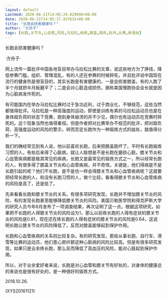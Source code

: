 ```yaml
---
layout: default
Lastmod: 2020-06-21T14:05:29.829898+00:00
date: 2020-06-21T14:05:27.837632+00:00
title: "长跑会损害健康吗？"
author: "方舟子"
tags: [长跑,关节炎,心血管,风险,马拉松,疾病,膝盖,锻炼,批评,比赛,新语丝]
---
```


长跑会损害健康吗？

·方舟子·

网上流传一篇批评中国各地盲目举办马拉松比赛的文章，说这些地方为了挣钱，降低参赛门槛，组织、管理混乱，有的人还在参赛的时候猝死。并且批评说中国现在流行的健身热是很盲目的，其实长跑是有害健康的，一是会损害膝盖，有的人跑了半个月就把半月板磨平了；二是会对心脏造成损伤，据称美国慢跑协会会长就是因为心脏病发作死的。

有可能国内在举办马拉松比赛时过于急功近利，过于商业化，不够规范，这些当然都值得批评。马拉松是一种高强度的运动，即使是训练有素的马拉松运动员也是在身体超负荷的状态下竞赛，跑到身体崩溃的并不少见，偶尔也有运动员在竞赛时猝死的。这个现象当然也值得重视。但是作者把对比赛举办不规范的批评，把对超负荷、高强度运动的风险的警示，转而否定长跑作为一种锻炼方式的益处，就值得分析一下。

我们的确经常见到有人说，他以前喜欢长跑，后来把膝盖跑坏了。平时有长跑锻炼习惯的人，有些后来得了心脏病，就让人联想是不是长跑在磨损心脏。膝关节炎和心血管疾病都是极其常见的疾病，长跑又是最常见的锻炼方式之一，所以经常长跑的人，有很多得了膝盖关节炎和心血管疾病，并不奇怪。关键是，他们得病是不是长跑引起的呢？他们不长跑，是不是也一样会得膝关节炎和心血管疾病呢？这就要把经常长跑的人，和没有长跑习惯的人，做个比较，看看得膝关节炎和心血管疾病的风险是高了，还是低了。

先来看看长跑和膝关节炎的关系。有很多项研究发现，长跑并不增加膝关节炎的风险，有的发现长跑甚至能够降低膝关节炎的风险。美国贝勒医学院和得克萨斯大学的研究人员今年6月发布了一项调查结果，再次证明了这一点。根据这项研究，如果把不长跑的人得膝关节炎的风险设为1，那么以前练长跑的人得有症状的膝关节炎的风险是0.81，现在还在练长跑的人得有症状的膝关节炎的风险是0.64，这说明长跑让膝关节炎的风险降低了，反而对膝盖能够起到保护作用。

长跑和心血管疾病的关系则比较复杂。有的研究发现，那些从事长跑、自行车、滑雪等比赛的运动员，他们患心房纤颤这种心脏病的风险比较高。但是有很多研究发现，如果只是业余练长跑，那么反而降低了高血压的风险，能对心脏起到保护作用。

所以，对于业余爱好者来说，长跑是对心血管和膝关节有好处的，对身体的健康总的来说也是很有好处的，是一种很好的锻炼方式。

2016.10.26.

(XYS20161121)

